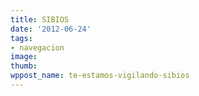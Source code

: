 ```yaml
---
title: SIBIOS
date: '2012-06-24'
tags:
- navegacion
image: 
thumb: 
wppost_name: te-estamos-vigilando-sibios
---
```




